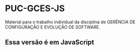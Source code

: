 # PUC-GCES-JS
Material para o trabalho individual da disciplina de GERÊNCIA DE CONFIGURAÇÃO E EVOLUÇÃO DE SOFTWARE.

## Essa versão é em JavaScript
